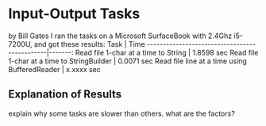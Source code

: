 # Input-Output Tasks
by Bill Gates
I ran the tasks on a Microsoft SurfaceBook with 2.4Ghz i5-7200U,
and got these results:
Task | Time
----------------------------------------------|-------:
Read file 1-char at a time to String          | 1.8598 sec
Read file 1-char at a time to StringBuilder   | 0.0071 sec
Read file line at a time using BufferedReader | x.xxxx sec
## Explanation of Results
explain why some tasks are slower than others. what are the factors?
